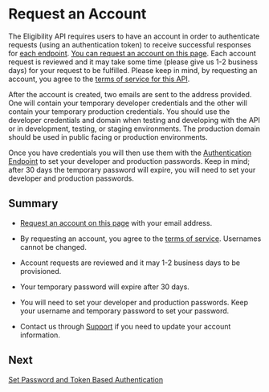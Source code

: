 # Request an Account

The Eligibility API requires users to have an account in order to authenticate requests (using an authentication token) to receive successful responses for [each endpoint](/endpoints). [You can request an account on this page](/request-an-account). Each account request is reviewed and it may take some time (please give us 1-2 business days) for your request to be fulfilled. Please keep in mind, by requesting an account, you agree to the [terms of service for this API](/terms-of-service). 

After the account is created, two emails are sent to the address provided. One will contain your temporary developer credentials and the other will contain your temporary production credentials. You should use the developer credentials and domain when testing and developing with the API or in development, testing, or staging environments. The production domain should be used in public facing or production environments.

Once you have credentials you will then use them with the [Authentication Endpoint](/endpoints) to set your developer and production passwords. Keep in mind; after 30 days the temporary password will expire, you will need to set your developer and production passwords.


## Summary
* [Request an account on this page](/request-an-account) with your email address. 

* By requesting an account, you agree to the [terms of service](terms-of-service).
Usernames cannot be changed.

* Account requests are reviewed and it may 1-2 business days to be provisioned.

* Your temporary password will expire after 30 days.

* You will need to set your developer and production passwords.
Keep your username and temporary password to set your password.

* Contact us through [Support](mailto:eligibilityapi@nycopportunity.nyc.gov) if you need to update your account information.

## Next

[Set Password and Token Based Authentication](/set-password-and-token-based-authentication)

<br>
<br>